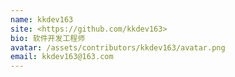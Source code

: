```yaml
---
name: kkdev163
site: <https://github.com/kkdev163>
bio: 软件开发工程师
avatar: /assets/contributors/kkdev163/avatar.png
email: kkdev163@163.com
---
```

